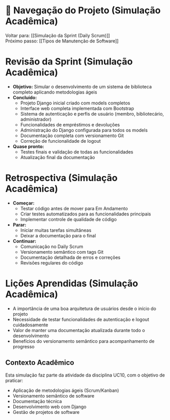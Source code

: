 # 🔄 Navegação do Projeto (Simulação Acadêmica)

Voltar para: [[Simulação da Sprint (Daily Scrum)]]  
Próximo passo: [[Tipos de Manutenção de Software]]

# Revisão da Sprint (Simulação Acadêmica)
- **Objetivo:** Simular o desenvolvimento de um sistema de biblioteca completo aplicando metodologias ágeis
- **Concluído:** 
  - Projeto Django inicial criado com models completos
  - Interface web completa implementada com Bootstrap
  - Sistema de autenticação e perfis de usuário (membro, bibliotecário, administrador)
  - Funcionalidades de empréstimos e devoluções
  - Administração do Django configurada para todos os models
  - Documentação completa com versionamento Git
  - Correção de funcionalidade de logout
- **Quase pronto:** 
  - Testes finais e validação de todas as funcionalidades
  - Atualização final da documentação

# Retrospectiva (Simulação Acadêmica)
- **Começar:** 
  - Testar código antes de mover para Em Andamento
  - Criar testes automatizados para as funcionalidades principais
  - Implementar controle de qualidade de código
- **Parar:** 
  - Iniciar muitas tarefas simultâneas
  - Deixar a documentação para o final
- **Continuar:** 
  - Comunicação no Daily Scrum
  - Versionamento semântico com tags Git
  - Documentação detalhada de erros e correções
  - Revisões regulares do código

# Lições Aprendidas (Simulação Acadêmica)
- A importância de uma boa arquitetura de usuários desde o início do projeto
- Necessidade de testar funcionalidades de autenticação e logout cuidadosamente
- Valor de manter uma documentação atualizada durante todo o desenvolvimento
- Benefícios do versionamento semântico para acompanhamento de progresso

## Contexto Acadêmico
Esta simulação faz parte da atividade da disciplina UC10, com o objetivo de praticar:
- Aplicação de metodologias ágeis (Scrum/Kanban)
- Versionamento semântico de software
- Documentação técnica
- Desenvolvimento web com Django
- Gestão de projetos de software